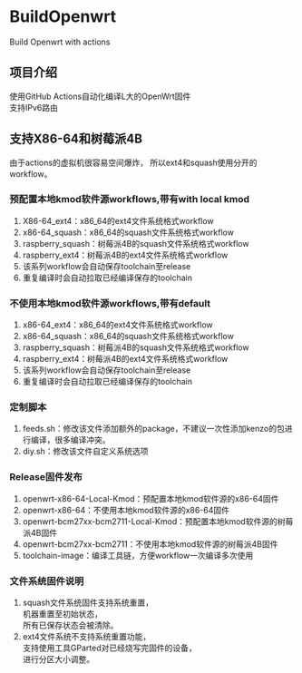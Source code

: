 # BuildOpenwrt
Build Openwrt with actions

## 项目介绍
使用GitHub Actions自动化编译L大的OpenWrt固件  
支持IPv6路由

## 支持X86-64和树莓派4B
由于actions的虚拟机很容易空间爆炸，
所以ext4和squash使用分开的workflow。

### 预配置本地kmod软件源workflows,带有with local kmod
1. X86-64_ext4：x86_64的ext4文件系统格式workflow
2. x86-64_squash：x86_64的squash文件系统格式workflow
3. raspberry_squash：树莓派4B的squash文件系统格式workflow
4. raspberry_ext4：树莓派4B的ext4文件系统格式workflow
5. 该系列workflow会自动保存toolchain至release
6. 重复编译时会自动拉取已经编译保存的toolchain

### 不使用本地kmod软件源workflows,带有default
1. x86-64_ext4：x86_64的ext4文件系统格式workflow
2. x86-64_squash：x86_64的squash文件系统格式workflow
3. raspberry_squash：树莓派4B的squash文件系统格式workflow
4. raspberry_ext4：树莓派4B的ext4文件系统格式workflow
5. 该系列workflow会自动保存toolchain至release
6. 重复编译时会自动拉取已经编译保存的toolchain

### 定制脚本
1. feeds.sh：修改该文件添加额外的package，不建议一次性添加kenzo的包进行编译，很多编译冲突。
2. diy.sh：修改该文件自定义系统选项

### Release固件发布
1. openwrt-x86-64-Local-Kmod：预配置本地kmod软件源的x86-64固件
2. openwrt-x86-64：不使用本地kmod软件源的x86-64固件
3. openwrt-bcm27xx-bcm2711-Local-Kmod：预配置本地kmod软件源的树莓派4B固件
4. openwrt-bcm27xx-bcm2711：不使用本地kmod软件源的树莓派4B固件
5. toolchain-image：编译工具链，方便workflow一次编译多次使用

### 文件系统固件说明
1. squash文件系统固件支持系统重置，  
  机器重置至初始状态，  
  所有已保存状态会被清除。
2. ext4文件系统不支持系统重置功能，  
  支持使用工具GParted对已经烧写完固件的设备，  
  进行分区大小调整。
